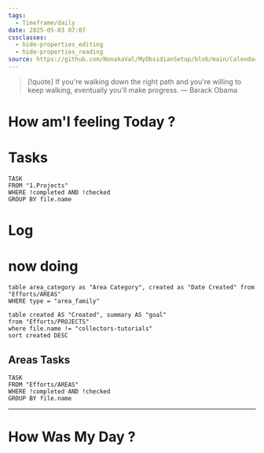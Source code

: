 ```yaml
---
tags:
  - Timeframe/daily
date: 2025-05-03 07:07
cssclasses:
  - hide-properties_editing
  - hide-properties_reading
source: https://github.com/NonakaVal/MyObsidianSetup/blob/main/Calendar/DAILY/2025-05-03.md
---
```


> [!quote] If you're walking down the right path and you're willing to keep walking, eventually you'll make progress.
> — Barack Obama

# How am'I feeling Today ?

# Tasks 

```dataview
TASK
FROM "1.Projects"
WHERE !completed AND !checked
GROUP BY file.name

```


# Log



# now doing

```dataview
table area_category as "Area Category", created as "Date Created" from "Efforts/AREAS"
WHERE type = "area_family"
```

```dataview
table created AS "Created", summary AS "goal"
from "Efforts/PROJECTS"
where file.name != "collectors-tutorials"
sort created DESC
```



## Areas Tasks
```dataview
TASK
FROM "Efforts/AREAS"
WHERE !completed AND !checked
GROUP BY file.name

```

---

# How Was My Day ?


